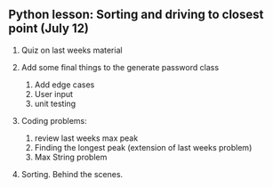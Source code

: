 ## Python lesson:  Sorting and driving to closest point (July 12)


1. Quiz on last weeks material 
2.  Add some final things to the generate password class  
	1. Add edge cases 
	2. User input 
	3. unit testing
3.  Coding problems:
	1. review last weeks max peak
	2. Finding the longest peak  (extension of last weeks problem)
	3. Max String problem 
	
4. Sorting.  Behind the scenes.  

